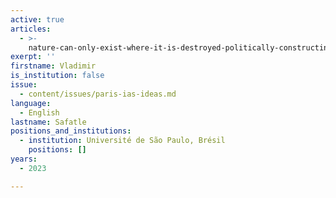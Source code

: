 ```yaml
---
active: true
articles:
  - >-
    nature-can-only-exist-where-it-is-destroyed-politically-constructing-freedom-as-heteronomy-without-servitude
exerpt: ''
firstname: Vladimir
is_institution: false
issue:
  - content/issues/paris-ias-ideas.md
language:
  - English
lastname: Safatle
positions_and_institutions:
  - institution: Université de São Paulo, Brésil
    positions: []
years:
  - 2023

---
```

